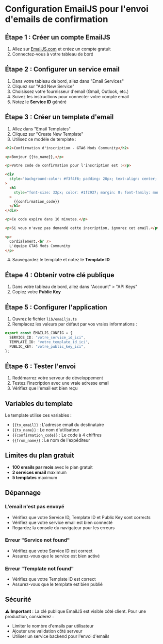 # Configuration EmailJS pour l'envoi d'emails de confirmation

## Étape 1 : Créer un compte EmailJS

1. Allez sur [EmailJS.com](https://www.emailjs.com/) et créez un compte gratuit
2. Connectez-vous à votre tableau de bord

## Étape 2 : Configurer un service email

1. Dans votre tableau de bord, allez dans "Email Services"
2. Cliquez sur "Add New Service"
3. Choisissez votre fournisseur d'email (Gmail, Outlook, etc.)
4. Suivez les instructions pour connecter votre compte email
5. Notez le **Service ID** généré

## Étape 3 : Créer un template d'email

1. Allez dans "Email Templates"
2. Cliquez sur "Create New Template"
3. Utilisez ce modèle de template :

```html
<h2>Confirmation d'inscription - GTA6 Mods Community</h2>

<p>Bonjour {{to_name}},</p>

<p>Votre code de confirmation pour l'inscription est :</p>

<div
  style="background-color: #f3f4f6; padding: 20px; text-align: center; border-radius: 8px; margin: 20px 0;"
>
  <h1
    style="font-size: 32px; color: #1f2937; margin: 0; font-family: monospace;"
  >
    {{confirmation_code}}
  </h1>
</div>

<p>Ce code expire dans 10 minutes.</p>

<p>Si vous n'avez pas demandé cette inscription, ignorez cet email.</p>

<p>
  Cordialement,<br />
  L'équipe GTA6 Mods Community
</p>
```

4. Sauvegardez le template et notez le **Template ID**

## Étape 4 : Obtenir votre clé publique

1. Dans votre tableau de bord, allez dans "Account" > "API Keys"
2. Copiez votre **Public Key**

## Étape 5 : Configurer l'application

1. Ouvrez le fichier `lib/emailjs.ts`
2. Remplacez les valeurs par défaut par vos vraies informations :

```typescript
export const EMAILJS_CONFIG = {
  SERVICE_ID: "votre_service_id_ici",
  TEMPLATE_ID: "votre_template_id_ici",
  PUBLIC_KEY: "votre_public_key_ici",
};
```

## Étape 6 : Tester l'envoi

1. Redémarrez votre serveur de développement
2. Testez l'inscription avec une vraie adresse email
3. Vérifiez que l'email est bien reçu

## Variables du template

Le template utilise ces variables :

- `{{to_email}}` : L'adresse email du destinataire
- `{{to_name}}` : Le nom d'utilisateur
- `{{confirmation_code}}` : Le code à 4 chiffres
- `{{from_name}}` : Le nom de l'expéditeur

## Limites du plan gratuit

- **100 emails par mois** avec le plan gratuit
- **2 services email** maximum
- **5 templates** maximum

## Dépannage

### L'email n'est pas envoyé

- Vérifiez que votre Service ID, Template ID et Public Key sont corrects
- Vérifiez que votre service email est bien connecté
- Regardez la console du navigateur pour les erreurs

### Erreur "Service not found"

- Vérifiez que votre Service ID est correct
- Assurez-vous que le service est bien activé

### Erreur "Template not found"

- Vérifiez que votre Template ID est correct
- Assurez-vous que le template est bien publié

## Sécurité

⚠️ **Important** : La clé publique EmailJS est visible côté client. Pour une production, considérez :

- Limiter le nombre d'emails par utilisateur
- Ajouter une validation côté serveur
- Utiliser un service backend pour l'envoi d'emails
